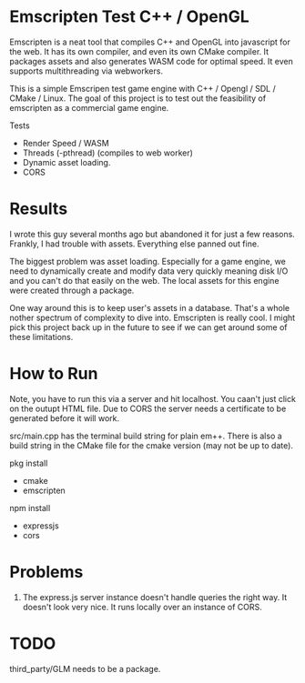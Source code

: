 # Emscripten Test C++ / OpenGL

Emscripten is a neat tool that compiles C++ and OpenGL into javascript for the web. It has its own compiler, and even its own CMake compiler. It packages assets and also generates WASM code for optimal speed. It even supports multithreading via webworkers.

This is a simple Emscripen test game engine with C++ / Opengl / SDL / CMake / Linux. The goal of this project is to test out the feasibility of emscripten as a commercial game engine.

Tests <br/>
* Render Speed / WASM
* Threads (-pthread) (compiles to web worker)
* Dynamic asset loading.
* CORS 

# Results

I wrote this guy several months ago but abandoned it for just a few reasons. Frankly, I had trouble with assets. Everything else panned out fine.

The biggest problem was asset loading. Especially for a game engine, we need to dynamically create and modify data very quickly meaning disk I/O and you can't do that easily on the web. The local assets for this engine were created through a package.

One way around this is to keep user's assets in a database. That's a whole nother spectrum of complexity to dive into. Emscripten is really cool. I might pick this project back up in the future to see if we can get around some of these limitations.

# How to Run<br/>


Note, you have to run this via a server and hit localhost. You caan't just click on the outupt HTML file. Due to CORS the server needs a certificate to be generated before it will work.

src/main.cpp has the terminal build string for plain em++. There is also a build string in the CMake file for the cmake version (may not be up to date).

pkg install<br/>
* cmake
* emscripten

npm install<br/>
* expressjs
* cors

# Problems

1. The express.js server instance doesn't handle queries the right way. It doesn't look very nice. It runs locally over an instance of CORS.

# TODO

third_party/GLM needs to be a package.
 
